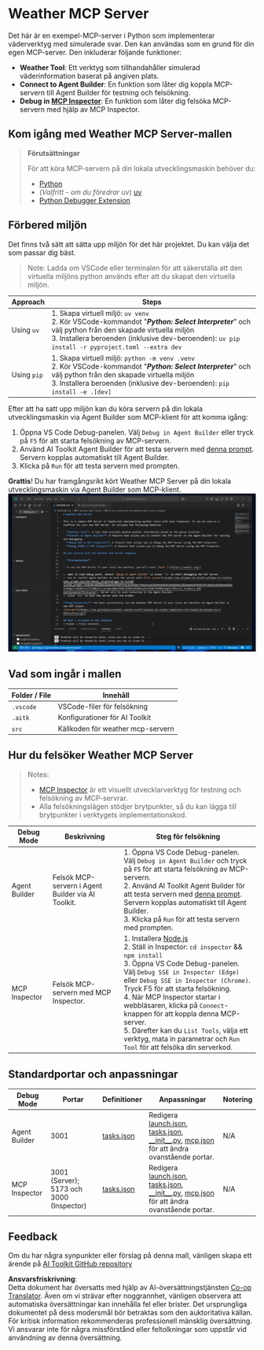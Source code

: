 <!--
CO_OP_TRANSLATOR_METADATA:
{
  "original_hash": "999c5e7623c1e2d5e5a07c2feb39eb67",
  "translation_date": "2025-06-10T06:31:28+00:00",
  "source_file": "10-StreamliningAIWorkflowsBuildingAnMCPServerWithAIToolkit/lab3/code/weather_mcp/README.md",
  "language_code": "sv"
}
-->
# Weather MCP Server

Det här är en exempel-MCP-server i Python som implementerar väderverktyg med simulerade svar. Den kan användas som en grund för din egen MCP-server. Den inkluderar följande funktioner:

- **Weather Tool**: Ett verktyg som tillhandahåller simulerad väderinformation baserat på angiven plats.
- **Connect to Agent Builder**: En funktion som låter dig koppla MCP-servern till Agent Builder för testning och felsökning.
- **Debug in [MCP Inspector](https://github.com/modelcontextprotocol/inspector)**: En funktion som låter dig felsöka MCP-servern med hjälp av MCP Inspector.

## Kom igång med Weather MCP Server-mallen

> **Förutsättningar**
>
> För att köra MCP-servern på din lokala utvecklingsmaskin behöver du:
>
> - [Python](https://www.python.org/)
> - (*Valfritt - om du föredrar uv*) [uv](https://github.com/astral-sh/uv)
> - [Python Debugger Extension](https://marketplace.visualstudio.com/items?itemName=ms-python.debugpy)

## Förbered miljön

Det finns två sätt att sätta upp miljön för det här projektet. Du kan välja det som passar dig bäst.

> Note: Ladda om VSCode eller terminalen för att säkerställa att den virtuella miljöns python används efter att du skapat den virtuella miljön.

| Approach | Steps |
| -------- | ----- |
| Using `uv` | 1. Skapa virtuell miljö: `uv venv` <br>2. Kör VSCode-kommandot "***Python: Select Interpreter***" och välj python från den skapade virtuella miljön <br>3. Installera beroenden (inklusive dev-beroenden): `uv pip install -r pyproject.toml --extra dev` |
| Using `pip` | 1. Skapa virtuell miljö: `python -m venv .venv` <br>2. Kör VSCode-kommandot "***Python: Select Interpreter***" och välj python från den skapade virtuella miljön<br>3. Installera beroenden (inklusive dev-beroenden): `pip install -e .[dev]` |

Efter att ha satt upp miljön kan du köra servern på din lokala utvecklingsmaskin via Agent Builder som MCP-klient för att komma igång:
1. Öppna VS Code Debug-panelen. Välj `Debug in Agent Builder` eller tryck på `F5` för att starta felsökning av MCP-servern.
2. Använd AI Toolkit Agent Builder för att testa servern med [denna prompt](../../../../../../../../../../../open_prompt_builder). Servern kopplas automatiskt till Agent Builder.
3. Klicka på `Run` för att testa servern med prompten.

**Grattis**! Du har framgångsrikt kört Weather MCP Server på din lokala utvecklingsmaskin via Agent Builder som MCP-klient.
![DebugMCP](https://raw.githubusercontent.com/microsoft/windows-ai-studio-templates/refs/heads/dev/mcpServers/mcp_debug.gif)

## Vad som ingår i mallen

| Folder / File| Innehåll                                     |
| ------------ | -------------------------------------------- |
| `.vscode`    | VSCode-filer för felsökning                   |
| `.aitk`      | Konfigurationer för AI Toolkit                |
| `src`        | Källkoden för weather mcp-servern              |

## Hur du felsöker Weather MCP Server

> Notes:
> - [MCP Inspector](https://github.com/modelcontextprotocol/inspector) är ett visuellt utvecklarverktyg för testning och felsökning av MCP-servrar.
> - Alla felsökningslägen stödjer brytpunkter, så du kan lägga till brytpunkter i verktygets implementationskod.

| Debug Mode | Beskrivning | Steg för felsökning |
| ---------- | ----------- | ------------------- |
| Agent Builder | Felsök MCP-servern i Agent Builder via AI Toolkit. | 1. Öppna VS Code Debug-panelen. Välj `Debug in Agent Builder` och tryck på `F5` för att starta felsökning av MCP-servern.<br>2. Använd AI Toolkit Agent Builder för att testa servern med [denna prompt](../../../../../../../../../../../open_prompt_builder). Servern kopplas automatiskt till Agent Builder.<br>3. Klicka på `Run` för att testa servern med prompten. |
| MCP Inspector | Felsök MCP-servern med MCP Inspector. | 1. Installera [Node.js](https://nodejs.org/)<br> 2. Ställ in Inspector: `cd inspector` && `npm install` <br> 3. Öppna VS Code Debug-panelen. Välj `Debug SSE in Inspector (Edge)` eller `Debug SSE in Inspector (Chrome)`. Tryck F5 för att starta felsökning.<br> 4. När MCP Inspector startar i webbläsaren, klicka på `Connect`-knappen för att koppla denna MCP-server.<br> 5. Därefter kan du `List Tools`, välja ett verktyg, mata in parametrar och `Run Tool` för att felsöka din serverkod.<br> |

## Standardportar och anpassningar

| Debug Mode | Portar | Definitioner | Anpassningar | Notering |
| ---------- | ------ | ------------ | ------------ | -------- |
| Agent Builder | 3001 | [tasks.json](../../../../../../10-StreamliningAIWorkflowsBuildingAnMCPServerWithAIToolkit/lab3/code/weather_mcp/.vscode/tasks.json) | Redigera [launch.json](../../../../../../10-StreamliningAIWorkflowsBuildingAnMCPServerWithAIToolkit/lab3/code/weather_mcp/.vscode/launch.json), [tasks.json](../../../../../../10-StreamliningAIWorkflowsBuildingAnMCPServerWithAIToolkit/lab3/code/weather_mcp/.vscode/tasks.json), [\_\_init\_\_.py](../../../../../../10-StreamliningAIWorkflowsBuildingAnMCPServerWithAIToolkit/lab3/code/weather_mcp/src/__init__.py), [mcp.json](../../../../../../10-StreamliningAIWorkflowsBuildingAnMCPServerWithAIToolkit/lab3/code/weather_mcp/.aitk/mcp.json) för att ändra ovanstående portar. | N/A |
| MCP Inspector | 3001 (Server); 5173 och 3000 (Inspector) | [tasks.json](../../../../../../10-StreamliningAIWorkflowsBuildingAnMCPServerWithAIToolkit/lab3/code/weather_mcp/.vscode/tasks.json) | Redigera [launch.json](../../../../../../10-StreamliningAIWorkflowsBuildingAnMCPServerWithAIToolkit/lab3/code/weather_mcp/.vscode/launch.json), [tasks.json](../../../../../../10-StreamliningAIWorkflowsBuildingAnMCPServerWithAIToolkit/lab3/code/weather_mcp/.vscode/tasks.json), [\_\_init\_\_.py](../../../../../../10-StreamliningAIWorkflowsBuildingAnMCPServerWithAIToolkit/lab3/code/weather_mcp/src/__init__.py), [mcp.json](../../../../../../10-StreamliningAIWorkflowsBuildingAnMCPServerWithAIToolkit/lab3/code/weather_mcp/.aitk/mcp.json) för att ändra ovanstående portar. | N/A |

## Feedback

Om du har några synpunkter eller förslag på denna mall, vänligen skapa ett ärende på [AI Toolkit GitHub repository](https://github.com/microsoft/vscode-ai-toolkit/issues)

**Ansvarsfriskrivning**:  
Detta dokument har översatts med hjälp av AI-översättningstjänsten [Co-op Translator](https://github.com/Azure/co-op-translator). Även om vi strävar efter noggrannhet, vänligen observera att automatiska översättningar kan innehålla fel eller brister. Det ursprungliga dokumentet på dess modersmål bör betraktas som den auktoritativa källan. För kritisk information rekommenderas professionell mänsklig översättning. Vi ansvarar inte för några missförstånd eller feltolkningar som uppstår vid användning av denna översättning.